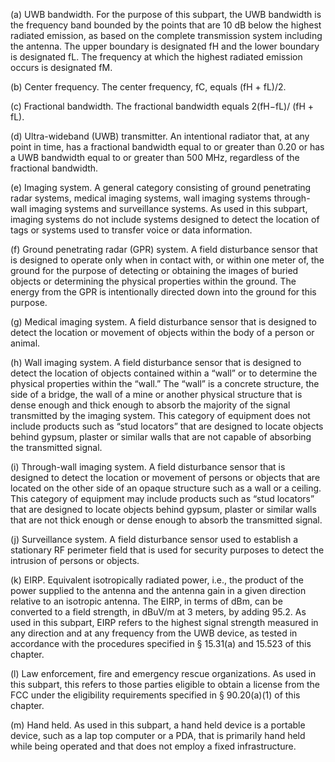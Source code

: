 (a) UWB bandwidth. For the purpose of this subpart, the UWB bandwidth is the frequency band bounded by the points that are 10 dB below the highest radiated emission, as based on the complete transmission system including the antenna. The upper boundary is designated fH and the lower boundary is designated fL. The frequency at which the highest radiated emission occurs is designated fM.

(b) Center frequency. The center frequency, fC, equals (fH + fL)/2.

(c) Fractional bandwidth. The fractional bandwidth equals 2(fH−fL)/ (fH + fL).

(d) Ultra-wideband (UWB) transmitter. An intentional radiator that, at any point in time, has a fractional bandwidth equal to or greater than 0.20 or has a UWB bandwidth equal to or greater than 500 MHz, regardless of the fractional bandwidth.

(e) Imaging system. A general category consisting of ground penetrating radar systems, medical imaging systems, wall imaging systems through-wall imaging systems and surveillance systems. As used in this subpart, imaging systems do not include systems designed to detect the location of tags or systems used to transfer voice or data information.

(f) Ground penetrating radar (GPR) system. A field disturbance sensor that is designed to operate only when in contact with, or within one meter of, the ground for the purpose of detecting or obtaining the images of buried objects or determining the physical properties within the ground. The energy from the GPR is intentionally directed down into the ground for this purpose.

(g) Medical imaging system. A field disturbance sensor that is designed to detect the location or movement of objects within the body of a person or animal.

(h) Wall imaging system. A field disturbance sensor that is designed to detect the location of objects contained within a “wall” or to determine the physical properties within the “wall.” The “wall” is a concrete structure, the side of a bridge, the wall of a mine or another physical structure that is dense enough and thick enough to absorb the majority of the signal transmitted by the imaging system. This category of equipment does not include products such as “stud locators” that are designed to locate objects behind gypsum, plaster or similar walls that are not capable of absorbing the transmitted signal.

(i) Through-wall imaging system. A field disturbance sensor that is designed to detect the location or movement of persons or objects that are located on the other side of an opaque structure such as a wall or a ceiling. This category of equipment may include products such as “stud locators” that are designed to locate objects behind gypsum, plaster or similar walls that are not thick enough or dense enough to absorb the transmitted signal.

(j) Surveillance system. A field disturbance sensor used to establish a stationary RF perimeter field that is used for security purposes to detect the intrusion of persons or objects.

(k) EIRP. Equivalent isotropically radiated power, i.e., the product of the power supplied to the antenna and the antenna gain in a given direction relative to an isotropic antenna. The EIRP, in terms of dBm, can be converted to a field strength, in dBuV/m at 3 meters, by adding 95.2. As used in this subpart, EIRP refers to the highest signal strength measured in any direction and at any frequency from the UWB device, as tested in accordance with the procedures specified in § 15.31(a) and 15.523 of this chapter.

(l) Law enforcement, fire and emergency rescue organizations. As used in this subpart, this refers to those parties eligible to obtain a license from the FCC under the eligibility requirements specified in § 90.20(a)(1) of this chapter.

(m) Hand held. As used in this subpart, a hand held device is a portable device, such as a lap top computer or a PDA, that is primarily hand held while being operated and that does not employ a fixed infrastructure.

